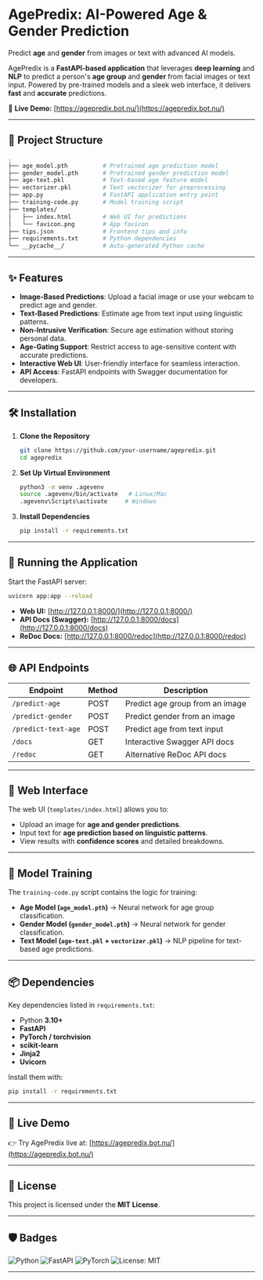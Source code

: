 # AgePredix: AI-Powered Age & Gender Prediction

Predict **age** and **gender** from images or text with advanced AI models.

AgePredix is a **FastAPI-based application** that leverages **deep learning** and **NLP** to predict a person's **age group** and **gender** from facial images or text input. Powered by pre-trained models and a sleek web interface, it delivers **fast** and **accurate** predictions.

🔗 **Live Demo:** [https://agepredix.bot.nu/](https://agepredix.bot.nu/)

---

## 📂 Project Structure

```bash
.
├── age_model.pth          # Pretrained age prediction model
├── gender_model.pth       # Pretrained gender prediction model
├── age-text.pkl           # Text-based age feature model
├── vectorizer.pkl         # Text vectorizer for preprocessing
├── app.py                 # FastAPI application entry point
├── training-code.py       # Model training script
├── templates/             
│   ├── index.html         # Web UI for predictions
│   └── favicon.png        # App favicon
├── tips.json              # Frontend tips and info
├── requirements.txt       # Python dependencies
└── __pycache__/           # Auto-generated Python cache
```

---

## ✨ Features

* **Image-Based Predictions**: Upload a facial image or use your webcam to predict age and gender.
* **Text-Based Predictions**: Estimate age from text input using linguistic patterns.
* **Non-Intrusive Verification**: Secure age estimation without storing personal data.
* **Age-Gating Support**: Restrict access to age-sensitive content with accurate predictions.
* **Interactive Web UI**: User-friendly interface for seamless interaction.
* **API Access**: FastAPI endpoints with Swagger documentation for developers.

---

## 🛠️ Installation

1. **Clone the Repository**

   ```bash
   git clone https://github.com/your-username/agepredix.git
   cd agepredix
   ```

2. **Set Up Virtual Environment**

   ```bash
   python3 -m venv .agevenv
   source .agevenv/bin/activate   # Linux/Mac
   .agevenv\Scripts\activate     # Windows
   ```

3. **Install Dependencies**

   ```bash
   pip install -r requirements.txt
   ```

---

## 🚀 Running the Application

Start the FastAPI server:

```bash
uvicorn app:app --reload
```

* **Web UI:** [http://127.0.0.1:8000/](http://127.0.0.1:8000/)
* **API Docs (Swagger):** [http://127.0.0.1:8000/docs](http://127.0.0.1:8000/docs)
* **ReDoc Docs:** [http://127.0.0.1:8000/redoc](http://127.0.0.1:8000/redoc)

---

## 🌐 API Endpoints

| Endpoint            | Method | Description                     |
| ------------------- | ------ | ------------------------------- |
| `/predict-age`      | POST   | Predict age group from an image |
| `/predict-gender`   | POST   | Predict gender from an image    |
| `/predict-text-age` | POST   | Predict age from text input     |
| `/docs`             | GET    | Interactive Swagger API docs    |
| `/redoc`            | GET    | Alternative ReDoc API docs      |

---

## 🎨 Web Interface

The web UI (`templates/index.html`) allows you to:

* Upload an image for **age and gender predictions**.
* Input text for **age prediction based on linguistic patterns**.
* View results with **confidence scores** and detailed breakdowns.

---

## 🔬 Model Training

The `training-code.py` script contains the logic for training:

* **Age Model (`age_model.pth`)** → Neural network for age group classification.
* **Gender Model (`gender_model.pth`)** → Neural network for gender classification.
* **Text Model (`age-text.pkl` + `vectorizer.pkl`)** → NLP pipeline for text-based age predictions.

---

## 📦 Dependencies

Key dependencies listed in `requirements.txt`:

* Python **3.10+**
* **FastAPI**
* **PyTorch / torchvision**
* **scikit-learn**
* **Jinja2**
* **Uvicorn**

Install them with:

```bash
pip install -r requirements.txt
```

---

## 🔗 Live Demo

👉 Try AgePredix live at: [https://agepredix.bot.nu/](https://agepredix.bot.nu/)

---

## 📜 License

This project is licensed under the **MIT License**.

---

## 🛡️ Badges

![Python](https://img.shields.io/badge/Python-3.10%2B-blue)
![FastAPI](https://img.shields.io/badge/FastAPI-Framework-brightgreen)
![PyTorch](https://img.shields.io/badge/PyTorch-Deep%20Learning-red)
![License: MIT](https://img.shields.io/badge/License-MIT-yellow)

---
 
